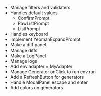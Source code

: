 
- Manage filters and validaters
- Handles default values
  - ConfirmPrompt
  - RawListPrompt
  - ListPrompt
- Handles keyboard
- Implement YeomanExpandPrompt
- Make a diff panel
- Manage diffs
- Make a LogPanel
- Manage logs
- Add env.adapter = MyAdapter
- Manage Generator onClick to run env.run
- Add a RefreshButton for generators
- Handle ModalPanel escape and enter
- Add colors on generators
